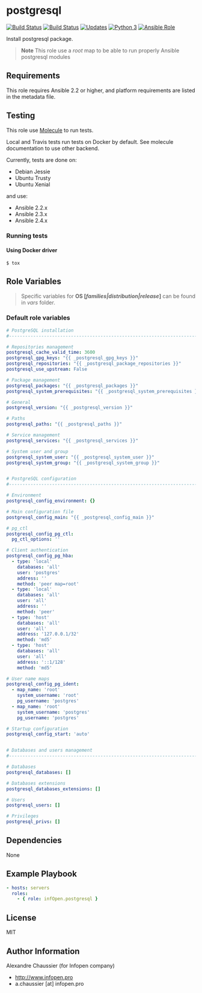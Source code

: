 # postgresql

[![Build Status](https://img.shields.io/travis/infOpen/ansible-role-postgresql/master.svg?label=travis_master)](https://travis-ci.org/infOpen/ansible-role-postgresql)
[![Build Status](https://img.shields.io/travis/infOpen/ansible-role-postgresql/develop.svg?label=travis_develop)](https://travis-ci.org/infOpen/ansible-role-postgresql)
[![Updates](https://pyup.io/repos/github/infOpen/ansible-role-postgresql/shield.svg)](https://pyup.io/repos/github/infOpen/ansible-role-postgresql/)
[![Python 3](https://pyup.io/repos/github/infOpen/ansible-role-postgresql/python-3-shield.svg)](https://pyup.io/repos/github/infOpen/ansible-role-postgresql/)
[![Ansible Role](https://img.shields.io/ansible/role/17491.svg)](https://galaxy.ansible.com/infOpen/postgresql/)

Install postgresql package.

> **Note** This role use a *root* map to be able to run properly Ansible postgresql modules

## Requirements

This role requires Ansible 2.2 or higher,
and platform requirements are listed in the metadata file.

## Testing

This role use [Molecule](https://github.com/metacloud/molecule/) to run tests.

Local and Travis tests run tests on Docker by default.
See molecule documentation to use other backend.

Currently, tests are done on:
- Debian Jessie
- Ubuntu Trusty
- Ubuntu Xenial

and use:
- Ansible 2.2.x
- Ansible 2.3.x
- Ansible 2.4.x

### Running tests

#### Using Docker driver

```
$ tox
```

## Role Variables

> Specific variables for **OS [*families|distribution|release*]** can be found
> in *vars* folder.

### Default role variables

``` yaml
# PostgreSQL installation
#------------------------------------------------------------------------------

# Repositories management
postgresql_cache_valid_time: 3600
postgresql_gpg_keys: "{{ _postgresql_gpg_keys }}"
postgresql_repositories: "{{ _postgresql_package_repositories }}"
postgresql_use_upstream: False

# Package management
postgresql_packages: "{{ _postgresql_packages }}"
postgresql_system_prerequisites: "{{ _postgresql_system_prerequisites }}"

# General
postgresql_version: "{{ _postgresql_version }}"

# Paths
postgresql_paths: "{{ _postgresql_paths }}"

# Service management
postgresql_services: "{{ _postgresql_services }}"

# System user and group
postgresql_system_user: "{{ _postgresql_system_user }}"
postgresql_system_group: "{{ _postgresql_system_group }}"


# PostgreSQL configuration
#------------------------------------------------------------------------------

# Environment
postgresql_config_environment: {}

# Main configuration file
postgresql_config_main: "{{ _postgresql_config_main }}"

# pg_ctl
postgresql_config_pg_ctl:
  pg_ctl_options: ''

# Client authentication
postgresql_config_pg_hba:
  - type: 'local'
    databases: 'all'
    user: 'postgres'
    address: ''
    method: 'peer map=root'
  - type: 'local'
    databases: 'all'
    user: 'all'
    address: ''
    method: 'peer'
  - type: 'host'
    databases: 'all'
    user: 'all'
    address: '127.0.0.1/32'
    method: 'md5'
  - type: 'host'
    databases: 'all'
    user: 'all'
    address: '::1/128'
    method: 'md5'

# User name maps
postgresql_config_pg_ident:
  - map_name: 'root'
    system_username: 'root'
    pg_username: 'postgres'
  - map_name: 'root'
    system_username: 'postgres'
    pg_username: 'postgres'

# Startup configuration
postgresql_config_start: 'auto'


# Databases and users management
#------------------------------------------------------------------------------

# Databases
postgresql_databases: []

# Databases extensions
postgresql_databases_extensions: []

# Users
postgresql_users: []

# Privileges
postgresql_privs: []
```

## Dependencies

None

## Example Playbook

``` yaml
- hosts: servers
  roles:
    - { role: infOpen.postgresql }
```

## License

MIT

## Author Information

Alexandre Chaussier (for Infopen company)
- http://www.infopen.pro
- a.chaussier [at] infopen.pro

